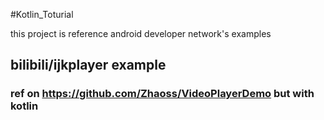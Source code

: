 #Kotlin_Toturial

this project is reference android developer network's examples

## bilibili/ijkplayer example

### ref on https://github.com/Zhaoss/VideoPlayerDemo but with kotlin 



